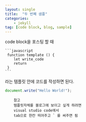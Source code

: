 ```yaml
---
layout: single
title:  "두 번째 샘플"
categories:
    - jekyll
tag: [code block, blog, sample]
---
```



code block을 포스팅 할 때



    ```javascript
     function template () {
        let write_code
        return
     }
    ```	

라는 템플릿 안에 코드를 작성하면 된다.





```javascript
document.write("Hello World!");
```


```
    참고
    템플릿자체를 블로그에 보이고 싶게 하려면
    visual studio code에서 
    tab으로 한칸 띄어주고 ` 를 써주면 됨
```